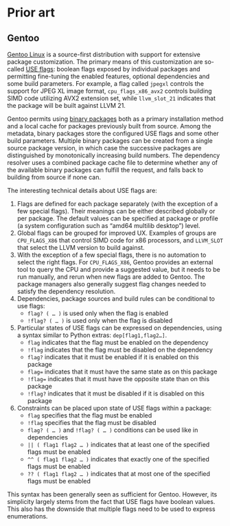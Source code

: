 # Prior art

## Gentoo

[Gentoo Linux](https://www.gentoo.org) is a source-first distribution with support for extensive package customization. The primary means of this customization are so-called [USE flags](https://wiki.gentoo.org/wiki/Handbook:AMD64/Working/USE): boolean flags exposed by individual packages and permitting fine-tuning the enabled features, optional dependencies and some build parameters. For example, a flag called `jpegxl` controls the support for JPEG XL image format, `cpu_flags_x86_avx2` controls building SIMD code utilizing AVX2 extension set, while `llvm_slot_21` indicates that the package will be built against LLVM 21\.

Gentoo permits using [binary packages](https://wiki.gentoo.org/wiki/Handbook:AMD64/Working/Features#Binary_package_support) both as a primary installation method and a local cache for packages previously built from source. Among the metadata, binary packages store the configured USE flags and some other build parameters. Multiple binary packages can be created from a single source package version, in which case the successive packages are distinguished by monotonically increasing build numbers. The dependency resolver uses a combined package cache file to determine whether any of the available binary packages can fulfill the request, and falls back to building from source if none can.

The interesting technical details about USE flags are:

1. Flags are defined for each package separately (with the exception of a few special flags). Their meanings can be either described globally or per package. The default values can be specified at package or profile (a system configuration such as “amd64 multilib desktop”) level.  
2. Global flags can be grouped for improved UX. Examples of groups are `CPU_FLAGS_X86` that control SIMD code for x86 processors, and `LLVM_SLOT` that select the LLVM version to build against.  
3. With the exception of a few special flags, there is no automation to select the right flags. For `CPU_FLAGS_X86`, Gentoo provides an external tool to query the CPU and provide a suggested value, but it needs to be run manually, and rerun when new flags are added to Gentoo. The package managers also generally suggest flag changes needed to satisfy the dependency resolution.  
4. Dependencies, package sources and build rules can be conditional to use flags:  
   * `flag? ( … )` is used only when the flag is enabled  
   * `!flag? ( … )` is used only when the flag is disabled  
5. Particular states of USE flags can be expressed on dependencies, using a syntax similar to Python extras: `dep[flag1,flag2…]`.  
   * `flag` indicates that the flag must be enabled on the dependency  
   * `!flag` indicates that the flag must be disabled on the dependency  
   * `flag?` indicates that it must be enabled if it is enabled on this package  
   * `flag=` indicates that it must have the same state as on this package  
   * `!flag=` indicates that it must have the opposite state than on this package  
   * `!flag?` indicates that it must be disabled if it is disabled on this package  
6. Constraints can be placed upon state of USE flags within a package:  
   * `flag` specifies that the flag must be enabled  
   * `!flag` specifies that the flag must be disabled  
   * `flag? ( … )` and `!flag? ( … )` conditions can be used like in dependencies  
   * `|| ( flag1 flag2 … )` indicates that at least one of the specified flags must be enabled  
   * `^^ ( flag1 flag2 … )` indicates that exactly one of the specified flags must be enabled  
   * `?? ( flag1 flag2 … )` indicates that at most one of the specified flags must be enabled

This syntax has been generally seen as sufficient for Gentoo. However, its simplicity largely stems from the fact that USE flags have boolean values. This also has the downside that multiple flags need to be used to express enumerations.
